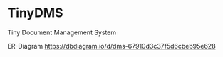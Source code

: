 # TinyDMS
Tiny Document Management System


ER-Diagram
https://dbdiagram.io/d/dms-67910d3c37f5d6cbeb95e628
